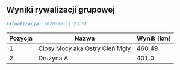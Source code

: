 ## Wyniki rywalizacji grupowej

```markdown
Aktualizacja: 2020-06-11 23:51
```

Pozycja | Nazwa | Wynik [km] |
------------ | -------------  | -------------
 1 |Ciosy Mocy aka Ostry Cień Mgły | 460.49 
 2 |Drużyna A | 401.0